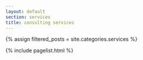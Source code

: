 ```yaml
---
layout: default
section: services
title: consulting services
---
```


{% assign filtered_posts = site.categories.services %}

{% include pagelist.html %}


